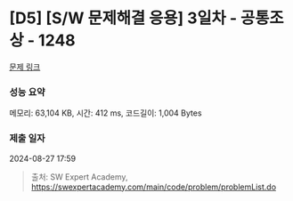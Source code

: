 # [D5] [S/W 문제해결 응용] 3일차 - 공통조상 - 1248 

[문제 링크](https://swexpertacademy.com/main/code/problem/problemDetail.do?contestProbId=AV15PTkqAPYCFAYD) 

### 성능 요약

메모리: 63,104 KB, 시간: 412 ms, 코드길이: 1,004 Bytes

### 제출 일자

2024-08-27 17:59



> 출처: SW Expert Academy, https://swexpertacademy.com/main/code/problem/problemList.do